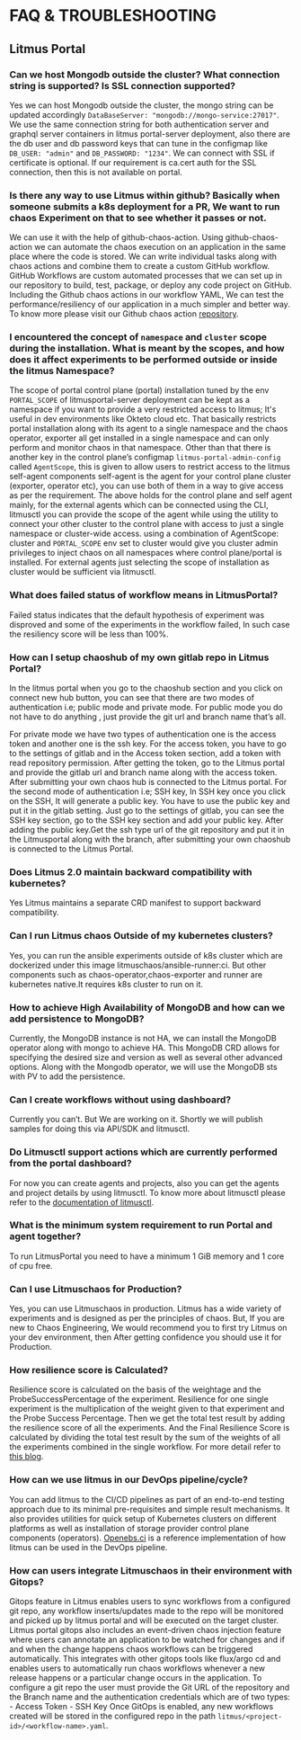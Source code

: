 # FAQ & TROUBLESHOOTING
##  Litmus Portal
### Can we host Mongodb outside the cluster? What connection string is supported? Is SSL connection supported?
Yes we can host Mongodb outside the cluster, the mongo string can be updated accordingly `DataBaseServer: "mongodb://mongo-service:27017"`.
We use the same connection string for both authentication server and graphql server containers in litmus portal-server deployment, also there are the db user and db            password keys that can tune in the configmap like `DB_USER: "admin"` and `DB_PASSWORD: "1234"`.
We can connect with SSL if certificate is optional. If our requirement is ca.cert auth for the SSL connection, then this is not available on portal. 

### Is there any way to use Litmus within github? Basically when someone submits a k8s deployment for a PR, We want to run chaos Experiment on that to see whether it passes or not.
We can use it with the help of github-chaos-action. Using github-chaos-action we can automate the chaos execution on an application in the same place where the code is stored. We can write individual tasks along with chaos actions and combine them to create a custom GitHub workflow. GitHub Workflows are custom automated processes that we can set up in our repository to build, test, package, or deploy any code project on GitHub. Including the Github chaos actions in our workflow YAML, We can test the performance/resiliency of our application in a much simpler and better way. To know more please visit  our Github chaos action [repository](https://github.com/litmuschaos/github-chaos-actions).

### I encountered the concept of `namespace` and `cluster` scope during the installation. What is meant by the scopes, and how does it affect experiments to be performed outside or inside the litmus Namespace?
The scope of portal control plane (portal) installation tuned by the env `PORTAL_SCOPE` of litmusportal-server deployment can be kept as a namespace if you want to provide a very restricted access to litmus; It's useful in dev environments like Okteto cloud etc.
That basically restricts portal installation along with its agent to a single namespace and the chaos operator, exporter all get installed in a single namespace and can only perform and monitor chaos in that namespace.
Other than that there is another key in the control plane’s configmap `litmus-portal-admin-config` called  `AgentScope`, this is given to allow users to restrict access to the litmus self-agent components self-agent is the agent for your control plane cluster (exporter, operator etc), you can use both of them in a way to give access as per the requirement.
The above holds for the control plane and self agent mainly, for the external agents which can be connected using the CLI, litmusctl you can provide the scope of the agent while using the utility to connect your other cluster to the control plane with access to just a single namespace or cluster-wide access.
using a combination of AgentScope: cluster and `PORTAL_SCOPE`  env set to cluster would give you cluster admin privileges to inject chaos on all namespaces where control plane/portal is installed. For external agents just selecting the scope of installation as cluster would be sufficient via litmusctl.

### What does failed status of workflow means in LitmusPortal?
Failed status indicates that the default hypothesis of experiment was disproved and some of the experiments in the workflow failed, In such case the resiliency score will be less than 100%.

### How can I setup chaoshub of my own gitlab repo in Litmus Portal?
In the litmus portal when you go to the chaoshub section and you click on connect new hub  button, you can see that there are two modes of authentication i.e; public mode and private mode. For public mode you do not have to do anything , just provide the git url and branch name that’s all.

For  private mode we have two types of authentication one is the access token and another one is the ssh key.
For the access token, you have to go to the settings of gitlab and in the Access token section, add a token with read repository permission. After getting the token, go to the Litmus portal and provide the gitlab url and branch name along with the access token. After submitting your own chaos hub is connected to the Litmus portal.
For the second mode of authentication i.e; SSH key, In SSH key once you click on the SSH, It will generate a public key. You have to use the public key and put it in the gitlab setting. Just go to the settings of gitlab, you can see the SSH key section, go to the SSH key section and add your public key. After adding the public key.Get the ssh type url  of the git repository and  put it in the Litmusportal along with the branch, after submitting  your own chaoshub is connected to the Litmus Portal.

### Does Litmus 2.0 maintain backward compatibility with kubernetes?
Yes Litmus maintains a separate CRD manifest to support backward compatibility.

### Can I run Litmus chaos Outside of my kubernetes clusters?
Yes, you can run the ansible experiments outside of k8s cluster which are dockerized under this image litmuschaos/ansible-runner:ci. But other components such as chaos-operator,chaos-exporter and runner are kubernetes native.It requires k8s cluster to run on it.

### How to achieve High Availability of MongoDB and how can we add persistence to MongoDB?
Currently, the MongoDB instance is not HA, we can install the MongoDB operator along with mongo to achieve HA. This MongoDB CRD allows for specifying the desired size and version as well as several other advanced options. Along with the Mongodb operator, we will use the MongoDB sts with PV to add the persistence.
 
 ### Can I create workflows without using dashboard?
 Currently you can’t. But We are working on it. Shortly we will publish samples for doing this via API/SDK and litmusctl.
 
### Do Litmusctl support actions which are currently performed  from the portal dashboard?
For now you can create agents and projects, also you can get the agents and project details by using litmusctl. To know more about litmusctl please refer to the [documentation of litmusctl](https://github.com/litmuschaos/litmusctl/blob/master/Usage.md).
 
###  What is the minimum system requirement to run Portal and agent together?
To run LitmusPortal you need to have a minimum 1 GiB  memory and 1 core of cpu  free.
 
###  Can I use Litmuschaos for Production?
Yes, you can use Litmuschaos in production. Litmus has a wide variety of experiments and is designed as per the principles of chaos. But, If you are new to Chaos Engineering, We would recommend you to first try Litmus on your dev environment, then After getting confidence you should use it for Production.
 
### How resilience score is Calculated?
Resilience score is calculated on the basis of the weightage and the ProbeSuccessPercentage of the experiment. Resilience for one single experiment is the multiplication of the  weight given to that experiment and the Probe Success Percentage. Then we get the total test result by adding the resilience score of all the experiments. And the Final Resilience Score is calculated by dividing the total test result by the sum of the weights of all the experiments combined in the single workflow. For more detail refer to [this blog](https://dev.to/litmus-chaos/how-the-resilience-score-algorithm-works-in-litmus-1d22).
 
### How can we use litmus in our DevOps pipeline/cycle?
You can add litmus to the CI/CD pipelines as part of an end-to-end testing approach due to its minimal pre-requisites and simple result mechanisms. It also provides utilities for quick setup of Kubernetes clusters on different platforms as well as installation of storage provider control plane components (operators). [Openebs.ci](https://openebs.ci/home) is a reference implementation of how litmus can be used in the DevOps pipeline.
 
### How can users integrate Litmuschaos in their environment with Gitops?
Gitops feature in Litmus enables users to sync workflows from a configured git repo, any workflow inserts/updates made to the repo will be monitored and picked up by litmus portal and will be executed on the target cluster. Litmus portal gitops also includes an event-driven chaos injection feature where users can annotate an application to be watched for changes and if and when the change happens chaos workflows can be triggered automatically. This integrates with other gitops tools like flux/argo cd and enables users to automatically run chaos workflows whenever a new release happens or a particular change occurs in the application.
To configure a git repo the user must provide the Git URL of the repository and the Branch name and the authentication credentials which are of two types:
	- Access Token
	- SSH Key
Once GitOps is enabled, any new workflows created will be stored in the configured repo in the path `litmus/<project-id>/<workflow-name>.yaml`.
